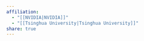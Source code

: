 ```yaml
---
affiliation:
  - "[[NVIDIA|NVIDIA]]"
  - "[[Tsinghua University|Tsinghua University]]"
share: true
---
```

